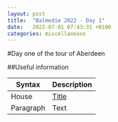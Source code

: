 ```yaml
---
layout: post
title:  "Balmedie 2022 - Day 1"
date:   2022-07-01 07:43:31 +0100
categories: miscellaneous
---
```

#Day one of the tour of Aberdeen

##Useful information

| Syntax      | Description |
| ----------- | ----------- |
| House      | [Title ](https://www.sykescottages.co.uk/cottage/Moray-Aberdeenshire-The-Coastal-Trail-Belhelvie/Chance-Inn-Lodge-952068.html)      |
| Paragraph   | Text        |
